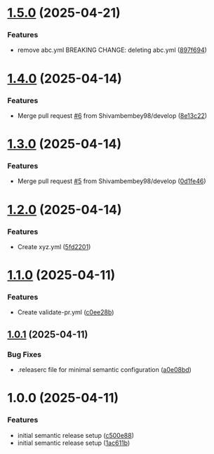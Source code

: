 # [1.5.0](https://github.com/Shivambembey98/sample-semantic-release/compare/v1.4.0...v1.5.0) (2025-04-21)


### Features

* remove abc.yml BREAKING CHANGE: deleting abc.yml ([897f694](https://github.com/Shivambembey98/sample-semantic-release/commit/897f694c313527fb9b28007ae68fe93c4b3e7e00))

# [1.4.0](https://github.com/Shivambembey98/sample-semantic-release/compare/v1.3.0...v1.4.0) (2025-04-14)


### Features

* Merge pull request [#6](https://github.com/Shivambembey98/sample-semantic-release/issues/6) from Shivambembey98/develop ([8e13c22](https://github.com/Shivambembey98/sample-semantic-release/commit/8e13c222452ce07f36125790e9e56f330086d782))

# [1.3.0](https://github.com/Shivambembey98/sample-semantic-release/compare/v1.2.0...v1.3.0) (2025-04-14)


### Features

* Merge pull request [#5](https://github.com/Shivambembey98/sample-semantic-release/issues/5) from Shivambembey98/develop ([0d1fe46](https://github.com/Shivambembey98/sample-semantic-release/commit/0d1fe46b4f2952486a6e3eaa8c6f98333b0c3a93))

# [1.2.0](https://github.com/Shivambembey98/sample-semantic-release/compare/v1.1.0...v1.2.0) (2025-04-14)


### Features

* Create xyz.yml ([5fd2201](https://github.com/Shivambembey98/sample-semantic-release/commit/5fd2201b4c2590ad0b7860d5ca26024379c3f1a4))

# [1.1.0](https://github.com/Shivambembey98/sample-semantic-release/compare/v1.0.1...v1.1.0) (2025-04-11)


### Features

* Create validate-pr.yml ([c0ee28b](https://github.com/Shivambembey98/sample-semantic-release/commit/c0ee28b31e57ea670d50cd465663c1eac1a6c78d))

## [1.0.1](https://github.com/Shivambembey98/sample-semantic-release/compare/v1.0.0...v1.0.1) (2025-04-11)


### Bug Fixes

* .releaserc file for minimal semantic configuration ([a0e08bd](https://github.com/Shivambembey98/sample-semantic-release/commit/a0e08bd04fee1967b60b70dbe701d95f064738ce))

# 1.0.0 (2025-04-11)


### Features

* initial semantic release setup ([c500e88](https://github.com/Shivambembey98/sample-semantic-release/commit/c500e8814548389af0dc2d53b830f6ae93a59e48))
* initial semantic release setup ([1ac611b](https://github.com/Shivambembey98/sample-semantic-release/commit/1ac611beb3f1f9e4093da6d427e916d62261a91f))
